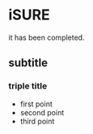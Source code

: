 # iSURE
it has been completed.
## subtitle
### triple title
* first point
* second point
* third point
